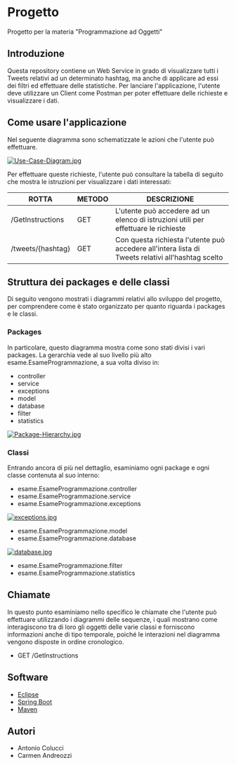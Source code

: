 # Progetto
Progetto per la materia "Programmazione ad Oggetti"

## Introduzione

Questa repository contiene un Web Service in grado di visualizzare tutti i Tweets relativi ad un determinato hashtag, ma anche di applicare ad essi dei filtri ed effettuare delle statistiche. 
Per lanciare l'applicazione, l'utente deve utilizzare un Client come Postman per poter effettuare delle richieste e visualizzare i dati.

## Come usare l'applicazione

Nel seguente diagramma sono schematizzate le azioni che l'utente può effettuare.

[![Use-Case-Diagram.jpg](https://i.postimg.cc/ZRVNyr9b/Use-Case-Diagram.jpg)](https://postimg.cc/9Rw06wtK)

Per effettuare queste richieste, l'utente può consultare la tabella di seguito che mostra le istruzioni per visualizzare i dati interessati:

| ROTTA | METODO | DESCRIZIONE |
| ----- | ------ | ----------- | 
| /GetInstructions | GET | L'utente può accedere ad un elenco di istruzioni utili per effettuare le richieste| 
| /tweets/{hashtag} | GET | Con questa richiesta l'utente può accedere all'intera lista di Tweets relativi all'hashtag scelto |






## Struttura dei packages e delle classi 
Di seguito vengono mostrati i diagrammi relativi allo sviluppo del progetto, per comprendere come è stato organizzato per quanto riguarda i packages e le classi. 

### Packages

In particolare, questo diagramma mostra come sono stati divisi i vari packages. 
La gerarchia vede al suo livello più alto esame.EsameProgrammazione, a sua volta diviso in: 
* controller
* service 
* exceptions
* model 
* database 
* filter
* statistics

[![Package-Hierarchy.jpg](https://i.postimg.cc/hjzHw09v/Package-Hierarchy.jpg)](https://postimg.cc/HcmZ8Xv1)

### Classi

Entrando ancora di più nel dettaglio, esaminiamo ogni package e ogni classe contenuta al suo interno:

* esame.EsameProgrammazione.controller
* esame.EsameProgrammazione.service
* esame.EsameProgrammazione.exceptions

[![exceptions.jpg](https://i.postimg.cc/Cx0WwrZf/exceptions.jpg)](https://postimg.cc/ZCffccxT)

* esame.EsameProgrammazione.model
* esame.EsameProgrammazione.database

[![database.jpg](https://i.postimg.cc/0j6VCDzv/database.jpg)](https://postimg.cc/tnjdq1dv)

* esame.EsameProgrammazione.filter
* esame.EsameProgrammazione.statistics


## Chiamate

In questo punto esaminiamo nello specifico le chiamate che l'utente può effettuare utilizzando i diagrammi delle sequenze, i quali mostrano come interagiscono tra di loro gli oggetti delle varie classi e forniscono informazioni anche di tipo temporale, poiché le interazioni nel diagramma vengono disposte in ordine cronologico.

* GET /GetInstructions





## Software

* [Eclipse](https://www.eclipse.org/)
* [Spring Boot](https://spring.io/projects/spring-boot)
* [Maven](https://maven.apache.org/)

## Autori 

* Antonio Colucci
* Carmen Andreozzi

